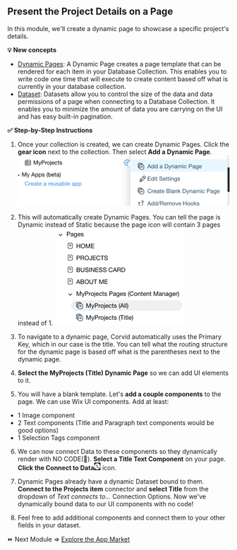 ## Present the Project Details on a Page

In this module, we'll create a dynamic page to showcase a specific project's details.

**:bulb: New concepts**
- [Dynamic Pages](https://www.wix.com/corvid/feature/dynamic-pages): A Dynamic Page creates a page template that can be rendered for each item in your Database Collection. This enables you to write code one time that will execute to create content based off what is currently in your database collection.
- [Dataset](https://www.wix.com/corvid/new-reference/wix-dataset#top): Datasets allow you to control the size of the data and data permissions of a page when connecting to a Database Collection. It enables you to minimize the amount of data you are carrying on the UI and has easy built-in pagination.

**:white_check_mark: Step-by-Step Instructions**

1. Once your collection is created, we can create Dynamic Pages. Click the **gear icon** next to the collection. Then select **Add a Dynamic Page**.
![create a dynamic page](assets/dynamic-page.png)

2. This will automatically create Dynamic Pages. You can tell the page is Dynamic instead of Static because the page icon will contain 3 pages instead of 1.
![different types of page icons](assets/page-types.png)

3. To navigate to a dynamic page, Corvid automatically uses the Primary Key, which in our case is the title. You can tell what the routing structure for the dynamic page is based off what is the parentheses next to the dynamic page.

4. **Select the MyProjects (Title) Dynamic Page** so we can add UI elements to it.

5. You will have a blank template. Let's **add a couple components** to the page. We can use Wix UI components. Add at least:
- 1 Image component
- 2 Text components (Title and Paragraph text components would be good options)
- 1 Selection Tags component

6. We can now connect Data to these components so they dynamically render with NO CODE(:exploding_head:). **Select a Title Text Component** on your page. **Click the Connect to Data**<img src="assets/connect-data.png" alt="Data Connection" width="3%" height="3%"> icon.

7. Dynamic Pages already have a dynamic Dataset bound to them. **Connect to the Projects item** connector and **select Title** from the dropdown of _Text connects to..._ Connection Options. Now we've dynamically bound data to our UI components with no code!

8. Feel free to add additional components and connect them to your other fields in your dataset.  

:fast_forward: Next Module => [Explore the App Market](APP_MARKET.md)
